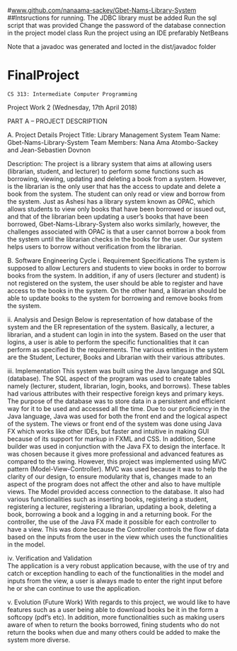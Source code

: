 #www.github.com/nanaama-sackey/Gbet-Nams-Library-System
##Intsructions for running.
The JDBC library must be added 
Run the sql script that was provided
Change the password of the database connection in the project model class
Run the project using an IDE prefarably NetBeans

Note that a javadoc was generated and locted in the dist/javadoc folder
# FinalProject
 	CS 313: Intermediate Computer Programming
Project Work 2 (Wednesday, 17th April 2018)


PART A – PROJECT DESCRIPTION

A.	 Project Details 
Project Title:		Library Management System
Team Name:  		Gbet-Nams-Library-System
Team Members: 	Nana Ama Atombo-Sackey and Jean-Sebastien Dovnon

Description: 		The project is a library system that aims at allowing users (librarian, student, and lecturer) to perform some functions such as borrowing, viewing, updating and deleting a book from a system. However, is the librarian is the only user that has the access to update and delete a book from the system. The student can only read or view and borrow from the system.
 Just as Ashesi has a library system known as OPAC, which allows students to view only books that have been borrowed or issued out, and that of the librarian been updating a user’s books that have been borrowed, Gbet-Nams-Library-System also works similarly, however, the challenges associated with OPAC is that a user cannot borrow a book from the system until the librarian checks in the books for the user. Our system helps users to borrow without verification from the librarian.

B.	 Software Engineering Cycle 
i.	Requirement Specifications
The system is supposed to allow Lecturers and students to view books in order to borrow books from the system. In addition, if any of users (lecturer and student) is not registered on the system, the user should be able to register and have access to the books in the system. On the other hand, a librarian should be able to update books to the system for borrowing and remove books from the system. 
  
ii.	 Analysis and Design 
Below is representation of how database of the system and the ER representation of the system. Basically, a lecturer, a librarian, and a student can login in into the system. Based on the user that logins, a user is able to perform the specific functionalities that it can perform as specified ib the requirements. The various entities in the system are the Student, Lecturer, Books and Librarian with their various attributes. 

 
 






iii.	 Implementation 
This system was built using the Java language and SQL (database). The SQL aspect of the program was used to create tables namely (lecturer, student, librarian, login, books, and borrows). These tables had various attributes with their respective foreign keys and primary keys. The purpose of the database was to store data in a persistent and efficient way for it to be used and accessed all the time.
	Due to our proficiency in the Java language, Java was used for both the front end and the logical aspect of the system. The views or front end of the system was done using Java FX which works like other IDEs, but faster and intuitive in making GUI because of its support for markup in FXML and CSS. In addition, Scene builder was used in conjunction with the Java FX to design the interface. It was chosen because it gives more professional and advanced features as compared to the swing.
 However, this project was implemented using MVC pattern (Model-View-Controller). MVC was used because it was to help the clarity of our design, to ensure modularity that is, changes made to an aspect of the program does not affect the other and also to have multiple views.
 The Model provided access connection to the database. It also had various functionalities such as inserting books, registering a student, registering a lecturer, registering a librarian, updating a book, deleting a book, borrowing a book and a logging in and a returning book. 
For the controller, the use of the Java FX made it possible for each controller to have a view. This was done because the Controller controls the flow of data based on the inputs from the user in the view which uses the functionalities in the model. 




 			
iv.	Verification and Validation  
The application is a very robust application because, with the use of try and catch or exception handling to each of the functionalities in the model and inputs from the view, a user is always made to enter the right input before he or she can continue to use the application.

v.	 Evolution (Future Work) 
With regards to this project, we would like to have features such as a user being able to download books be it in the form a softcopy (pdf’s etc). In addition, more functionalities such as making users aware of when to return the books borrowed, fining students who do not return the books when due and many others could be added to make the system more diverse.





